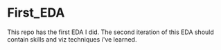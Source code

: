 # First_EDA
This repo has the first EDA I did. The second iteration of this EDA should contain skills and viz techniques i've learned. 
